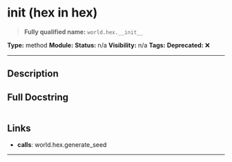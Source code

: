 # __init__ (hex in hex)
> **Fully qualified name:** `world.hex.__init__`

**Type:** method
**Module:** 
**Status:** n/a
**Visibility:** n/a
**Tags:** 
**Deprecated:** ❌

---

## Description


## Full Docstring
```

```

## Links
- **calls**: world.hex.generate_seed


---
